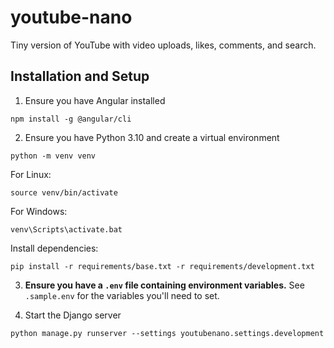 # youtube-nano
Tiny version of YouTube with video uploads, likes, comments, and search.

## Installation and Setup
1. Ensure you have Angular installed
```
npm install -g @angular/cli
```

2. Ensure you have Python 3.10 and create a virtual environment
```
python -m venv venv
```

For Linux:
```
source venv/bin/activate
```

For Windows:
```
venv\Scripts\activate.bat
```

Install dependencies:
```
pip install -r requirements/base.txt -r requirements/development.txt
```
3. **Ensure you have a `.env` file containing environment variables.** See `.sample.env` for the variables you'll need to set.

4. Start the Django server
```
python manage.py runserver --settings youtubenano.settings.development
```
